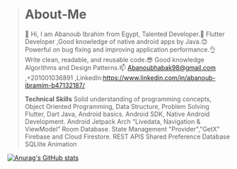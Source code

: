 > # About-Me
> 👋 Hi, I am Abanoub Ibrahim from Egypt, Talented Developer.👀 
> Flutter Developer ,Good knowledge of native android apps by Java.😊
> Powerful on bug fixing and improving application performance.👌
> Write clean, readable, and reusable code.😎
>  Good knowledge Algorithms and Design Patterns.📫 
>  Abanoubhabak98@gmail.com ,+201001036891 ,LinkedIn:https://www.linkedin.com/in/abanoub-ibramim-b47132187/
>
> **Technical Skills**
> Solid understanding of programming concepts, Object Oriented Programming,
> Data Structure, Problem Solving
> Flutter, Dart
> Java, Android basics.
> Android SDK, Native Android Development.
> Android Jetpack Arch “Livedata, Navigation & ViewModel”
> Room Database.
> State Management "Provider","GetX"
> Firebase and Cloud Firestore.
> REST APIS
> Shared Preference Database
> SQLlite
> Animation



 [![Anurag's GitHub stats](https://github-readme-stats.vercel.app/api?username=AbanoubIbrahim)](https://github.com/anuraghazra/github-readme-stats)
